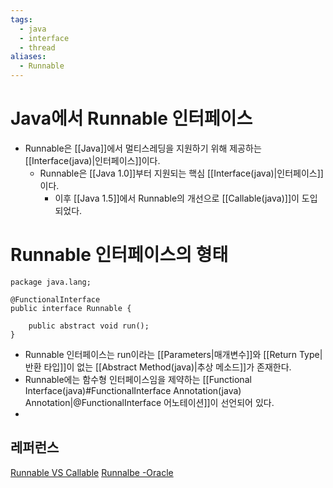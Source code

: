 ```yaml
---
tags:
  - java
  - interface
  - thread
aliases:
  - Runnable
---
```

# Java에서 Runnable 인터페이스
- Runnable은 [[Java]]에서 멀티스레딩을 지원하기 위해 제공하는 [[Interface(java)|인터페이스]]이다.
	- Runnable은 [[Java 1.0]]부터 지원되는 핵심 [[Interface(java)|인터페이스]]이다.
		- 이후 [[Java 1.5]]에서 Runnable의 개선으로 [[Callable(java)]]이 도입되었다.

# Runnable 인터페이스의 형태
```
package java.lang;

@FunctionalInterface
public interface Runnable {
    
    public abstract void run();
}
```
- Runnable 인터페이스는 run이라는 [[Parameters|매개변수]]와 [[Return Type|반환 타입]]이 없는 [[Abstract Method(java)|추상 메소드]]가 존재한다.
- Runnable에는 함수형 인터페이스임을 제약하는 [[Functional Interface(java)#FunctionalInterface Annotation(java) Annotation|@FunctionalInterface 어노테이션]]이 선언되어 있다.
- 
## 레퍼런스
[Runnable VS Callable](https://www.baeldung.com/java-runnable-callable)
[Runnalbe -Oracle](https://docs.oracle.com/javase/8/docs/api/java/lang/Runnable.html)